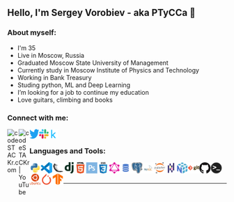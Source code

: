 ## Hello, I'm Sergey Vorobiev - aka PTyCCa 👋 


### About myself:

- I'm 35
- Live in Moscow, Russia  
- Graduated Moscow State University of Management
- Currently study in Moscow Institute of Physics and Technology
- Working in Bank Treasury
- Studing python, ML and Deep Learning
- I’m looking for a job to continue my education
- Love guitars, climbing and books

### Connect with me:

[<img align="left" alt="codeSTACKr.com" width="26px" src="https://cdn2.hexlet.io/assets/hexlet_logo-4e7b643fd7cbe42da81624aba2faa9267523b2b925d5b576536e05d061659083.png" />][website]
[<img align="left" alt="codeSTACKr | YouTube" width="25px" src="https://www.pngfind.com/pngs/b/123-1235246_youtube-ndash-logos-brands-and-logotypes-youtube-logo.png" />][youtube]
[<img align="left" alt="codeSTACKr | Twitter" width="22px" src="https://raw.githubusercontent.com/devicons/devicon/master/icons/twitter/twitter-original.svg" />][twitter]
[<img align="left" alt="codeSTACKr | Slack" width="22px" src="https://raw.githubusercontent.com/devicons/devicon/master/icons/slack/slack-original.svg" />][slack]
[<img align="left" alt="codeSTACKr | Kaggle" width="22px" src="https://raw.githubusercontent.com/devicons/devicon/master/icons/kaggle/kaggle-original.svg" />][slack]


<br />

### Languages and Tools:

[<img align="left" alt="Python" width="26px" src="https://raw.githubusercontent.com/devicons/devicon/master/icons/python/python-original.svg" />][webdevplaylist]
[<img align="left" alt="Visual Studio Code" width="26px" src="https://raw.githubusercontent.com/github/explore/80688e429a7d4ef2fca1e82350fe8e3517d3494d/topics/visual-studio-code/visual-studio-code.png" />][webdevplaylist]
[<img align="left" alt="Flask" width="26px" src="https://raw.githubusercontent.com/devicons/devicon/master/icons/flask/flask-original.svg" />][webdevplaylist]
[<img align="left" alt="django" width="26px" src="https://raw.githubusercontent.com/devicons/devicon/master/icons/django/django-plain.svg" />][webdevplaylist]
[<img align="left" alt="HTML5" width="26px" src="https://raw.githubusercontent.com/github/explore/80688e429a7d4ef2fca1e82350fe8e3517d3494d/topics/html/html.png" />][webdevplaylist]
[<img align="left" alt="PS" width="26px" src="https://raw.githubusercontent.com/devicons/devicon/master/icons/photoshop/photoshop-plain.svg" />][webdevplaylist]
[<img align="left" alt="CSS3" width="26px" src="https://raw.githubusercontent.com/github/explore/80688e429a7d4ef2fca1e82350fe8e3517d3494d/topics/css/css.png" />][webdevplaylist]
[<img align="left" alt="GraphQL" width="26px" src="https://raw.githubusercontent.com/github/explore/80688e429a7d4ef2fca1e82350fe8e3517d3494d/topics/graphql/graphql.png" />][webdevplaylist]
[<img align="left" alt="SQL" width="26px" src="https://raw.githubusercontent.com/github/explore/80688e429a7d4ef2fca1e82350fe8e3517d3494d/topics/sql/sql.png" />][webdevplaylist]
[<img align="left" alt="PGSQL" width="26px" src="https://raw.githubusercontent.com/devicons/devicon/master/icons/postgresql/postgresql-original.svg"/>][webdevplaylist]
[<img align="left" alt="MySQL" width="26px" src="https://raw.githubusercontent.com/github/explore/80688e429a7d4ef2fca1e82350fe8e3517d3494d/topics/mysql/mysql.png" />][webdevplaylist]
[<img align="left" alt="jupyter" width="26px" src="https://raw.githubusercontent.com/devicons/devicon/master/icons/jupyter/jupyter-original-wordmark.svg" />][webdevplaylist]
[<img align="left" alt="Pandas" width="26px" src="https://raw.githubusercontent.com/devicons/devicon/master/icons/pandas/pandas-original.svg" />][webdevplaylist]
[<img align="left" alt="NumPy" width="26px" src="https://raw.githubusercontent.com/devicons/devicon/master/icons/numpy/numpy-original.svg" />][webdevplaylist]
[<img align="left" alt="Git" width="26px" src="https://raw.githubusercontent.com/github/explore/80688e429a7d4ef2fca1e82350fe8e3517d3494d/topics/git/git.png" />][webdevplaylist]
[<img align="left" alt="GitHub" width="26px" src="https://raw.githubusercontent.com/github/explore/78df643247d429f6cc873026c0622819ad797942/topics/github/github.png" />][webdevplaylist]
[<img align="left" alt="Terminal" width="26px" src="https://raw.githubusercontent.com/github/explore/80688e429a7d4ef2fca1e82350fe8e3517d3494d/topics/terminal/terminal.png" />][webdevplaylist]
[<img align="left" alt="Ubuntu" width="26px" src="https://raw.githubusercontent.com/devicons/devicon/master/icons/ubuntu/ubuntu-plain-wordmark.svg" />][webdevplaylist]
[<img align="left" alt="Ubuntu" width="26px" src="https://raw.githubusercontent.com/devicons/devicon/master/icons/pytorch/pytorch-original.svg" />][webdevplaylist]
[<img align="left" alt="Ubuntu" width="26px" src="https://raw.githubusercontent.com/devicons/devicon/master/icons/tensorflow/tensorflow-original.svg" />][webdevplaylist]

<br />
<br />

---


[website]: https://ru.hexlet.io/u/ptycca
[twitter]: https://twitter.com/ElvenAle
[youtube]: https://youtube.com/sergiusvorobiev
[slack]: https://ptycca.slack.com
[kaggle]:https://www.kaggle.com/sergiusvorobiev
[webdevplaylist]: https://www.kaggle.com/sergiusvorobiev
